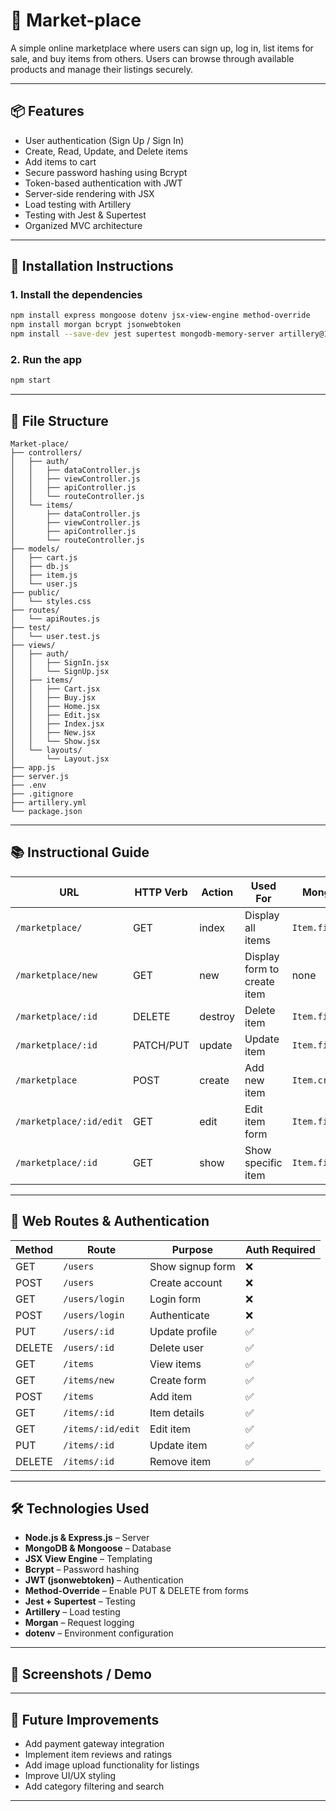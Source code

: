 # 🛒 Market-place

A simple online marketplace where users can sign up, log in, list items for sale, and buy items from others. Users can browse through available products and manage their listings securely.

---

## 📦 Features

- User authentication (Sign Up / Sign In)
- Create, Read, Update, and Delete items
- Add items to cart
- Secure password hashing using Bcrypt
- Token-based authentication with JWT
- Server-side rendering with JSX
- Load testing with Artillery
- Testing with Jest & Supertest
- Organized MVC architecture

---

## 🚀 Installation Instructions


### 1. Install the dependencies

```bash
npm install express mongoose dotenv jsx-view-engine method-override
npm install morgan bcrypt jsonwebtoken
npm install --save-dev jest supertest mongodb-memory-server artillery@1.7.9
```

### 2. Run the app

```bash
npm start
```

---

## 📁 File Structure

```
Market-place/
├── controllers/
│   ├── auth/
│   │   ├── dataController.js    
│   │   ├── viewController.js    
│   │   ├── apiController.js     
│   │   └── routeController.js   
│   └── items/
│       ├── dataController.js    
│       ├── viewController.js    
│       ├── apiController.js     
│       └── routeController.js   
├── models/
│   ├── cart.js   
│   ├── db.js    
│   ├── item.js    
│   └── user.js   
├── public/
│   └── styles.css 
├── routes/
│   └── apiRoutes.js
├── test/
│   └── user.test.js
├── views/
│   ├── auth/
│   │   ├── SignIn.jsx     
│   │   └── SignUp.jsx   
│   ├── items/
│   │   ├── Cart.jsx  
│   │   ├── Buy.jsx
│   │   ├── Home.jsx          
│   │   ├── Edit.jsx    
│   │   ├── Index.jsx   
│   │   ├── New.jsx     
│   │   └── Show.jsx  
│   └── layouts/
│       └── Layout.jsx
├── app.js
├── server.js
├── .env
├── .gitignore
├── artillery.yml
└── package.json
```

---

## 📚 Instructional Guide

| **URL** | **HTTP Verb** |  **Action**| **Used For**| **Mongoose Method** | **View** |
|------------|-------------|------------|-------------------------------| ---------------------| ------------- |
| `/marketplace/`         | GET       | index  | Display all items | `Item.find` | `Index.jsx` |
| `/marketplace/new`      | GET       | new | Display form to create item | none | `New.jsx` |
| `/marketplace/:id`      | DELETE    | destroy | Delete item | `Item.findByIdAndDelete` | none |
| `/marketplace/:id`      | PATCH/PUT | update | Update item | `Item.findOneAndUpdate` | none |
| `/marketplace`          | POST      | create | Add new item | `Item.create` | none |
| `/marketplace/:id/edit` | GET       | edit | Edit item form | `Item.findById` | `Edit.jsx` |
| `/marketplace/:id`      | GET       | show | Show specific item | `Item.findById` | `Show.jsx` |

---

## 🔐 Web Routes & Authentication

| Method | Route | Purpose | Auth Required |
|--------|-------|---------|---------------|
| GET | `/users` | Show signup form | ❌ |
| POST | `/users` | Create account | ❌ |
| GET | `/users/login` | Login form | ❌ |
| POST | `/users/login` | Authenticate | ❌ |
| PUT | `/users/:id` | Update profile | ✅ |
| DELETE | `/users/:id` | Delete user | ✅ |
| GET | `/items` | View items | ✅ |
| GET | `/items/new` | Create form | ✅ |
| POST | `/items` | Add item | ✅ |
| GET | `/items/:id` | Item details | ✅ |
| GET | `/items/:id/edit` | Edit item | ✅ |
| PUT | `/items/:id` | Update item | ✅ |
| DELETE | `/items/:id` | Remove item | ✅ |

---

## 🛠️ Technologies Used

- **Node.js & Express.js** – Server
- **MongoDB & Mongoose** – Database
- **JSX View Engine** – Templating
- **Bcrypt** – Password hashing
- **JWT (jsonwebtoken)** – Authentication
- **Method-Override** – Enable PUT & DELETE from forms
- **Jest + Supertest** – Testing
- **Artillery** – Load testing
- **Morgan** – Request logging
- **dotenv** – Environment configuration

---

## 📸 Screenshots / Demo



---

## 🚧 Future Improvements

- Add payment gateway integration
- Implement item reviews and ratings
- Add image upload functionality for listings
- Improve UI/UX styling
- Add category filtering and search

---
